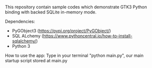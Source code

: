 This repository contain sample codes which demonstrate GTK3 Python binding with backed SQLite in-memory mode. 

Dependencies:
- PyGObject3 (https://pypi.org/project/PyGObject/)
- SQL ALchemy (https://www.pythoncentral.io/how-to-install-sqlalchemy/)
- Python 3

How to use the app:
Type in your terminal "python main.py", our main startup script stored at main.py
